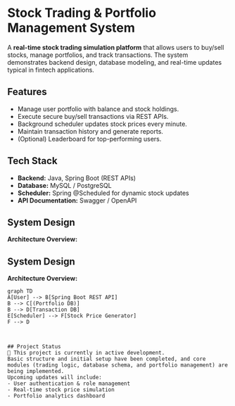 # Stock Trading & Portfolio Management System

A **real-time stock trading simulation platform** that allows users to buy/sell stocks, manage portfolios, and track transactions. The system demonstrates backend design, database modeling, and real-time updates typical in fintech applications.

## Features
- Manage user portfolio with balance and stock holdings.
- Execute secure buy/sell transactions via REST APIs.
- Background scheduler updates stock prices every minute.
- Maintain transaction history and generate reports.
- (Optional) Leaderboard for top-performing users.

## Tech Stack
- **Backend:** Java, Spring Boot (REST APIs)
- **Database:** MySQL / PostgreSQL
- **Scheduler:** Spring @Scheduled for dynamic stock updates
- **API Documentation:** Swagger / OpenAPI

## System Design
**Architecture Overview:**

## System Design
**Architecture Overview:**

```mermaid
graph TD
A[User] --> B[Spring Boot REST API]
B --> C[(Portfolio DB)]
B --> D[Transaction DB]
E[Scheduler] --> F[Stock Price Generator]
F --> D



## Project Status
🚧 This project is currently in active development.  
Basic structure and initial setup have been completed, and core modules (trading logic, database schema, and portfolio management) are being implemented.  
Upcoming updates will include:  
- User authentication & role management  
- Real-time stock price simulation  
- Portfolio analytics dashboard  


